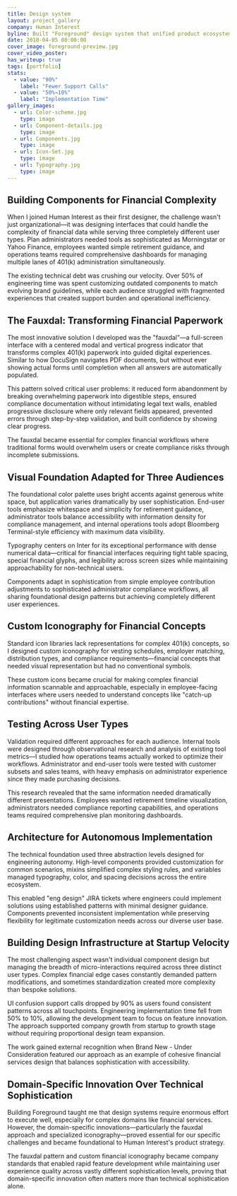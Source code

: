 ```yaml
---
title: Design system
layout: project_gallery
company: Human Interest
byline: Built "Foreground" design system that unified product ecosystem across three user types while enabling engineering team to implement designs autonomously
date: 2018-04-05 00:00:00
cover_image: foreground-preview.jpg
cover_video_poster: 
has_writeup: true
tags: [portfolio]
stats:
  - value: "90%"
    label: "Fewer Support Calls"
  - value: "50%→10%"
    label: "Implementation Time"
gallery_images:
  - url: Color-scheme.jpg
    type: image
  - url: Component-details.jpg
    type: image
  - url: Components.jpg
    type: image
  - url: Icon-Set.jpg
    type: image
  - url: Typography.jpg
    type: image
---
```


## Building Components for Financial Complexity

When I joined Human Interest as their first designer, the challenge wasn't just organizational—it was designing interfaces that could handle the complexity of financial data while serving three completely different user types. Plan administrators needed tools as sophisticated as Morningstar or Yahoo Finance, employees wanted simple retirement guidance, and operations teams required comprehensive dashboards for managing multiple lanes of 401(k) administration simultaneously.

The existing technical debt was crushing our velocity. Over 50% of engineering time was spent customizing outdated components to match evolving brand guidelines, while each audience struggled with fragmented experiences that created support burden and operational inefficiency.

## The Fauxdal: Transforming Financial Paperwork

The most innovative solution I developed was the "fauxdal"—a full-screen interface with a centered modal and vertical progress indicator that transforms complex 401(k) paperwork into guided digital experiences. Similar to how DocuSign navigates PDF documents, but without ever showing actual forms until completion when all answers are automatically populated.

This pattern solved critical user problems: it reduced form abandonment by breaking overwhelming paperwork into digestible steps, ensured compliance documentation without intimidating legal text walls, enabled progressive disclosure where only relevant fields appeared, prevented errors through step-by-step validation, and built confidence by showing clear progress.

The fauxdal became essential for complex financial workflows where traditional forms would overwhelm users or create compliance risks through incomplete submissions.

## Visual Foundation Adapted for Three Audiences

The foundational color palette uses bright accents against generous white space, but application varies dramatically by user sophistication. End-user tools emphasize whitespace and simplicity for retirement guidance, administrator tools balance accessibility with information density for compliance management, and internal operations tools adopt Bloomberg Terminal-style efficiency with maximum data visibility.

Typography centers on Inter for its exceptional performance with dense numerical data—critical for financial interfaces requiring tight table spacing, special financial glyphs, and legibility across screen sizes while maintaining approachability for non-technical users.

Components adapt in sophistication from simple employee contribution adjustments to sophisticated administrator compliance workflows, all sharing foundational design patterns but achieving completely different user experiences.

## Custom Iconography for Financial Concepts

Standard icon libraries lack representations for complex 401(k) concepts, so I designed custom iconography for vesting schedules, employer matching, distribution types, and compliance requirements—financial concepts that needed visual representation but had no conventional symbols.

These custom icons became crucial for making complex financial information scannable and approachable, especially in employee-facing interfaces where users needed to understand concepts like "catch-up contributions" without financial expertise.

## Testing Across User Types

Validation required different approaches for each audience. Internal tools were designed through observational research and analysis of existing tool metrics—I studied how operations teams actually worked to optimize their workflows. Administrator and end-user tools were tested with customer subsets and sales teams, with heavy emphasis on administrator experience since they made purchasing decisions.

This research revealed that the same information needed dramatically different presentations. Employees wanted retirement timeline visualization, administrators needed compliance reporting capabilities, and operations teams required comprehensive plan monitoring dashboards.

## Architecture for Autonomous Implementation

The technical foundation used three abstraction levels designed for engineering autonomy. High-level components provided customization for common scenarios, mixins simplified complex styling rules, and variables managed typography, color, and spacing decisions across the entire ecosystem.

This enabled "eng design" JIRA tickets where engineers could implement solutions using established patterns with minimal designer guidance. Components prevented inconsistent implementation while preserving flexibility for legitimate customization needs across our diverse user base.

## Building Design Infrastructure at Startup Velocity

The most challenging aspect wasn't individual component design but managing the breadth of micro-interactions required across three distinct user types. Complex financial edge cases constantly demanded pattern modifications, and sometimes standardization created more complexity than bespoke solutions.

UI confusion support calls dropped by 90% as users found consistent patterns across all touchpoints. Engineering implementation time fell from 50% to 10%, allowing the development team to focus on feature innovation. The approach supported company growth from startup to growth stage without requiring proportional design team expansion.

The work gained external recognition when Brand New - Under Consideration featured our approach as an example of cohesive financial services design that balances sophistication with accessibility.

## Domain-Specific Innovation Over Technical Sophistication

Building Foreground taught me that design systems require enormous effort to execute well, especially for complex domains like financial services. However, the domain-specific innovations—particularly the fauxdal approach and specialized iconography—proved essential for our specific challenges and became foundational to Human Interest's product strategy.

The fauxdal pattern and custom financial iconography became company standards that enabled rapid feature development while maintaining user experience quality across vastly different sophistication levels, proving that domain-specific innovation often matters more than technical sophistication alone.
